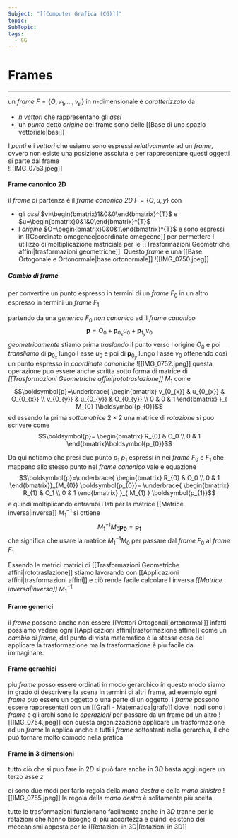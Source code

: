 ```yaml
---
Subject: "[[Computer Grafica (CG)]]"
topic: 
SubTopic: 
tags:
  - CG
---
```


# Frames
---
un _frame_ $F=\{O, \boldsymbol{\mathit{v}}_{1},\dots,\boldsymbol{\mathit{v}_{n}}\}$ in $n$-dimensionale è _caratterizzato_ da 
- $n$ _vettori_ che rappresentano gli _assi_
- un _punto_ detto _origine_ del frame
sono delle [[Base di uno spazio vettoriale|basi]]

I _punti_ e i _vettori_ che usiamo sono espressi _relativamente_ ad un _frame_, ovvero non esiste una posizione assoluta e per rappresentare questi oggetti si parte dal frame  
![[IMG_0753.jpeg]]

#### Frame canonico 2D
il _frame_ di partenza è il _frame canonico 2D_ $F=\{O,\boldsymbol{\mathit{u}},\boldsymbol{\mathit{y}}\}$ con  
- gli _assi_ $v=\begin{bmatrix}1&0&0\end{bmatrix}^{T}$ e  $u=\begin{bmatrix}0&1&0\end{bmatrix}^{T}$  
-  l _origine_ $O=\begin{bmatrix}0&0&1\end{bmatrix}^{T}$ 
e sono espressi in [[Coordinate omogenee|coordinate omegeene]] per permettere l utilizzo di moltiplicazione matriciale per le [[Trasformazioni Geometriche affini|trasformazioni geometriche]].
Questo _frame_ è una [[Base Ortogonale e Ortonormale|base ortonormale]] 
![[IMG_0750.jpeg]]

##### Cambio di frame
per convertire un punto espresso in termini di un _frame_ $F_{0}$ in un altro espresso in termini un _frame_ $F_{1}$

partendo da una _generico_ $F_{0}$ _non canonico_ ad il _frame canonico_$$\boldsymbol{p}=O_{0}+\boldsymbol{p}_{0_{x}}\boldsymbol{\mathit{u}}_{0}+\boldsymbol{p}_{1_{y}}\boldsymbol{\mathit{v}}_{0} $$_geometricamente_ stiamo prima _traslando_ il punto verso l origine $O_{0}$ e poi _transliamo_ di $\boldsymbol{p}_{0_{x}}$ lungo l asse $\boldsymbol{\mathit{u}}_{0}$ e poi di  $\boldsymbol{p}_{0_{y}}$ lungo l asse $\boldsymbol{\mathit{v}}_{0}$  ottenendo così un punto espresso in _coordinate canoniche_
![[IMG_0752.jpeg]]
questa operazione puo essere anche scritta sotto forma di matrice di _[[Trasformazioni Geometriche affini|rototraslazione]]_  $M_{1}$ come $$\boldsymbol{p}=\underbrace{ \begin{bmatrix}
v_{0_{x}}  & u_{0_{x}}  & O_{0_{x}} \\
v_{0_{y}}  & u_{0_{y}}  & O_{0_{y}} \\
0 & 0 & 1
\end{bmatrix} }_{ M_{0} }\boldsymbol{p_{0}}$$ed essendo la prima _sottomatrice_ $2\times 2$ una matrice di _rotazione_ si puo scrivere come $$\boldsymbol{p}= \begin{bmatrix}
R_{0}  & O_0 \\
0 & 1
\end{bmatrix}\boldsymbol{p_{0}}$$

Da qui notiamo che presi due punto $p_{1}$ $p_{1}$ espressi in  nei _frame_ $F_{0}$ e $F_{1}$  che mappano allo stesso punto nel _frame canonico_ vale e equazione $$\boldsymbol{p}=\underbrace{ \begin{bmatrix}
R_{0}  & O_0 \\
0 & 1
\end{bmatrix}}_{M_{0}}
\boldsymbol{p_{0}}=
\underbrace{ \begin{bmatrix}
R_{1}  & O_1 \\
0 & 1
\end{bmatrix} }_{ M_{1} }
\boldsymbol{p_{1}}$$
e quindi moltiplicando entrambi i lati per la matrice [[Matrice inversa|inversa]] $M_{1}^{-1}$ si ottiene $$ M_{1}^{-1}M_{0}
\boldsymbol{p_{0}}=
\boldsymbol{p_{1}}$$ che significa che usare la matrice $M_{1}^{-1}M_{0}$ per passare dal _frame_ $F_{0}$ al _frame_ $F_{1}$ 

Essendo le metrici matrici di [[Trasformazioni Geometriche affini|rototraslazione]] stiamo lavorando con [[Applicazioni affini|trasformazioni affini]] e ciò rende facile calcolare l inversa _[[Matrice inversa|inversa]]_ $M_{1}^{-1}$  

#### Frame generici
il _frame_ possono anche non essere [[Vettori Ortogonali|ortonormali]]  infatti possiamo vedere ogni [[Applicazioni affini|trasformazione affine]] come un _cambio di frame_, dal punto di vista matematico è la stessa cosa del applicare la trasformazione ma la trasformazione è piu facile da immaginare.

#### Frame gerachici
piu _frame_ posso essere ordinati in modo gerarchico in questo modo siamo in grado di descrivere la scena in termini di altri frame, ad esempio ogni _frame_ puo essere un oggetto o una parte di un oggetto.
i _frame_ possono essere rappresentati con un [[Grafi - Matematica|grafo]] dove i nodi sono i _frame_ e gli archi sono le _operazioni_ per passare da un frame ad un altro 
![[IMG_0754.jpeg]]
con questa organizzazione applicare un trasformazione ad un _frame_ la applica anche a tutti i _frame_ sottostanti nella gerarchia, il che può tornare molto comodo nella pratica
#### Frame in 3 dimensioni
tutto ciò che si puo fare in $2D$  si può fare anche in $3D$ basta aggiungere un terzo asse $z$ 

ci sono due modi per farlo regola della _mano destra_ e della _mano sinistra_
![[IMG_0755.jpeg]]
la regola della _mano destra_ è solitamente più scelta

tutte le trasformazioni funzionano facilmente anche in $3D$ tranne per le rotazioni che hanno bisogno di più accortezza e quindi esistono dei meccanismi apposta per le [[Rotazioni in 3D|Rotazioni in 3D]]
